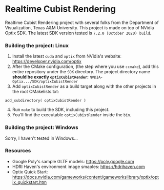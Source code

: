 # Realtime Cubist Rendering

Realtime Cubist Rendering project with several folks from the Department of Visualization, Texas A&M University. This project is made on top of NVidia Optix SDK. The latest SDK version tested is `7.2.0 (October 2020) build`.

### Building the project: Linux
1. Install the latest `cuda` and `optix` from NVidia's website: https://developer.nvidia.com/optix
2. After the CMake configuration, (the step where you use `ccmake`), add this entire repository under the `SDK` directory. The project directory name **should be exactly `optixCubistRender`**: `NVDIA-Optix.../SDK/optixCubistRender`
3. Add `optixCubistRender` as a build target along with the other projects in the root CMakelists.txt: 
  ```
  add_subdirectory( optixCubistRender )
  ```
4. Run `make` to build the SDK, including this project.
5. You'll find the executable `optixCubistRender` inside the `bin`.

### Building the project: Windows
Sorry, I haven't tested in Windows...

### Resources
* Google Poly's sample GLTF models: https://poly.google.com
* HDRI Haven's environment image smaples: https://hdrihaven.com
* Optix Quick Start: https://docs.nvidia.com/gameworks/content/gameworkslibrary/optix/optix_quickstart.htm
